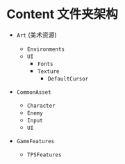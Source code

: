 # Content 文件夹架构

- `Art` (美术资源)
	- `Environments`
	- `UI`
		- `Fonts`
		- `Texture`
			- `DefaultCursor`

- `CommonAsset`
	- `Character`
	- `Enemy`
	- `Input`
	- `UI`

- `GameFeatures`
	- `TPSFeatures`
